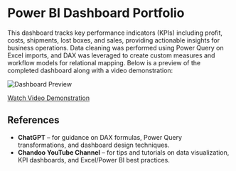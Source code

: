 # Power BI Dashboard Portfolio

This dashboard tracks key performance indicators (KPIs) including profit, costs, shipments, lost boxes, and sales, 
providing actionable insights for business operations. Data cleaning was performed using Power Query on Excel imports, 
and DAX was leveraged to create custom measures and workflow models for relational mapping. Below is a preview of the 
completed dashboard along with a video demonstration:

![Dashboard Preview](<img width="2052" height="1162" alt="Full Dashboard Screenshot" src="https://github.com/user-attachments/assets/0eac8180-45dc-4479-b477-339f8afb84fa" />
)

[Watch Video Demonstration](https://www.loom.com/share/54207ce32a884540aaf82b7b9ee866b4?sid=93963a7a-af79-4b5c-b32d-53b8cafdae68)

## References

- **ChatGPT** – for guidance on DAX formulas, Power Query transformations, and dashboard design techniques.  
- **Chandoo YouTube Channel** – for tips and tutorials on data visualization, KPI dashboards, and Excel/Power BI best practices.
